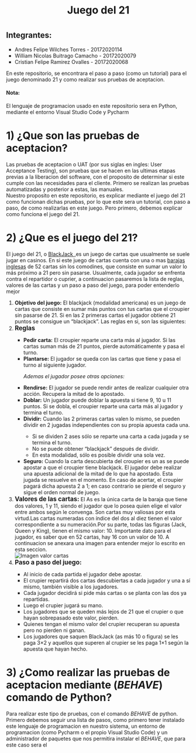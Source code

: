 <h1 style="text-align:center">Juego del 21<h1>
        <h2>Integrantes: </h2>
        <ul type="square">
            <li> Andres Felipe Wilches Torres - 20172020114</li>
            <li>William Nicolas Buitrago Camacho - 20172020079</li>
            <li>Cristian Felipe Ramirez Ovalles - 20172020068</li>
        </ul>
        
  <p>En este repositorio, se encontrara el paso a paso (como un tutorial) para el juego denominado 21 y como realizar sus pruebas de aceptacion.</p>
  <h4>Nota:</h4><p>El lenguaje de programacion usado en este repositorio sera en Python, mediante el entorno Visual Studio Code y Pycharm</p>
  
  <h1> 1) ¿Que son las pruebas de aceptacion? </h1>
  <p> Las pruebas de aceptacion o UAT (por sus siglas en ingles: User Acceptance Testing), son pruebas que se hacen en las ultimas etapas previas a la liberacion del software, con el proposito de determinar si este cumple con las necesidades para el cliente. Primero se realizan las pruebas automatizadas y posterior a estas, las manuales.<br> Nuestro proposito en este repositorio, es explicar mediante el juego del 21 como funcionan dichas pruebas, por lo que este sera un tutorial, con paso a paso, de como realizarlas en este juego. Pero primero, debemos explicar como funciona el juego del 21.</p>
  
<h1> 2) ¿Que es el juego del 21?</h1>

<p>El juego del 21, o <a href="https://es.wikipedia.org/wiki/Blackjack" target="_blank" > BlackJack </a>,es un juego de cartas que usualmente se suele jugar en casinos. En si este juego de cartas cuenta con una o mas <a href="https://es.wikipedia.org/wiki/Baraja_inglesa" target="_blank">barajas inglesas</a>  de 52 cartas sin los comodines, que consiste en sumar un valor lo más próximo a 21 pero sin pasarse. Usualmente, cada jugador se enfrenta contra el repartidor o cuprier, a continuacion pasaremos la lista de reglas, valores de las cartas y un paso a paso del juego, para poder entenderlo mejor</p>
        <ol>
        <li><b>Objetivo del juego:</b> El blackjack (modalidad americana) es un juego de cartas que consiste en sumar más puntos con tus cartas que el croupier sin pasarse de 21. Si en las 2 primeras cartas el jugador obtiene 21 puntos se consigue un “blackjack”. Las reglas en si, son las siguientes:</li>
        <li><big><b>Reglas</b></big></li>
                <ul type="square">
                        <li><b>Pedir carta:</b>  El croupier reparte una carta más al jugador. Si las cartas suman más de 21 puntos, pierde automáticamente y pasa el turno.</li>
                        <li><b>Plantarse:</b> El jugador se queda con las cartas que tiene y pasa el turno al siguiente jugador. <p><EM>Ademas el jugador posee otras opciones: </EM></p></li>
                        <li><b>Rendirse:</b> El jugador se puede rendir antes de realizar cualquier otra acción. Recupera la mitad de lo apostado.</li>
                        <li><b>Doblar:</b> Un jugador puede doblar la apuesta si tiene 9, 10 u 11 puntos. Si se dobla, el croupier reparte una carta más al jugador y termina el                turno.</li>
                        <li><b>Dividir:</b> Cuando las 2 primeras cartas valen lo mismo, se pueden dividir en 2 jugadas independientes con su propia apuesta cada una.</li> 
                        <ul type="circle">
                                <li>Si se dividen 2 ases sólo se reparte una carta a cada jugada y se termina el turno.</li>
                                <li>No se puede obtener “blackjack” después de dividir.</li>
                                <li>En esta modalidad, sólo es posible dividir una sola vez.</li>
                        </ul>
                        <li><b>Seguro:</b> Cuando la carta descubierta del croupier es un as se puede apostar a que el croupier tiene blackjack. El jugador debe realizar una apuesta adicional de la mitad de lo que ha apostado. Esta jugada se resuelve en el momento. En caso de acertar, el croupier pagará dicha apuesta 2 a 1; en caso contrario se pierde el seguro y sigue el orden normal de juego.</li>
                 </ul> 
        <li><big><b>Valores de las cartas: </b></big>El As es la única carta de la baraja que tiene dos valores, 1 y 11, siendo el jugador que lo posea quien elige el valor entre ambos según le convenga. Son cartas muy valiosas por esta virtud.Las cartas numeradas con índice del dos al diez tienen el valor correspondiente a su numeración.Por su parte, todas las figuras (Jack, Queen y King), tienen el mismo valor: 10. Importante dato para el jugador, es saber que en 52 cartas, hay 16 con un valor de 10. A continuacion se anexara una imagen para entender mejor lo escrito en esta seccion.</li>
                <img src="https://user-images.githubusercontent.com/54086394/102168238-e9c7d400-3e5d-11eb-9804-cba8c1d5b388.jpg" alt="Imagen valor cartas"/>
        <li><big><b>Paso a paso del juego:</b></big></li>
             <ul type="square">
            <li>Al inicio de cada partida el jugador debe apostar.</li>
            <li>El crupier repartirá dos cartas descubiertas a cada jugador y una a sí mismo, también visible a los jugadores.</li>
            <li>Cada jugador decidirá si pide más cartas o se planta con las dos ya repartidas.</li>
            <li>Luego el crupier jugará su mano.</li>
            <li>Los jugadores que se queden más lejos de 21 que el crupier o que hayan sobrepasado este valor, pierden.</li>  
            <li>Quienes tengan el mismo valor del crupier recuperan su apuesta pero no pierden ni ganan.</li>
            <li> Los jugadores que saquen BlackJack (as más 10 o figura) se les paga 3×2 y aquellos que superen al crupier se les paga 1×1 según la apuesta que hayan hecho.</li>
        </ul>    
        </ol>
        
<h1> 3) ¿Como realizar las pruebas de aceptacion mediante (<EM>BEHAVE</EM>) comando de Python?</h1>
<p>Para realizar este tipo de pruebas, con el comando <EM>BEHAVE</EM> de python. Primero debemos seguir una lista de pasos, como primero tener instalado este lenguaje de programacion en nuestro sistema, un entorno de programacion (como Pycharm o el propio Visual Studio Code) y un administrador de paquetes que nos permitira instalar el <EM>BEHAVE</EM>, que para este caso sera el <b><PIP</EM></b></p>
